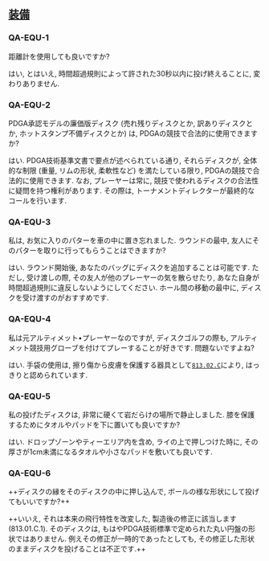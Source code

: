## [装備](813)

### QA-EQU-1
距離計を使用しても良いですか?

はい,
とはいえ,
時間超過規則によって許された30秒以内に投げ終えることに,
変わりありません.

### QA-EQU-2
PDGA承認モデルの廉価版ディスク
(売れ残りディスクとか,
訳ありディスクとか,
ホットスタンプ不備ディスクとか)
は,
PDGAの競技で合法的に使用できますか?

はい.
PDGA技術基準文書で要点が述べられている通り,
それらディスクが,
全体的な制限
(重量,
リムの形状,
柔軟性など)
を満たしている限り,
PDGAの競技で合法的に使用できます.
なお,
プレーヤーは常に,
競技で使われるディスクの合法性に疑問を持つ権利があります.
その際は,
トーナメントディレクターが最終的なコールを行います.

### QA-EQU-3
私は,
お気に入りのパターを車の中に置き忘れました.
ラウンドの最中,
友人にそのパターを取りに行ってもらうことはできますか?

はい.
ラウンド開始後,
あなたのバッグにディスクを追加することは可能です.
ただし,
受け渡しの際,
その友人が他のプレーヤーの気を散らせたり,
あなた自身が時間超過規則に違反しないようにしてください.
ホール間の移動の最中に,
ディスクを受け渡すのがおすすめです.

### QA-EQU-4
私は元アルティメット•プレーヤーなのですが,
ディスクゴルフの際も,
アルティメット競技用グローブを付けてプレーすることが好きです.
問題ないですよね?

はい.
手袋の使用は,
擦り傷から皮膚を保護する器具として[`813.02.C`](81302)により,
はっきりと認められています.

### QA-EQU-5
私の投げたディスクは,
非常に硬くて岩だらけの場所で静止しました.
膝を保護するためにタオルやパッドを下に置いても良いですか?

はい.
ドロップゾーンやティーエリア内を含め,
ライの上で押しつけた時に,
その厚さが1cm未満になるタオルや小さなパッドを敷いても良いです.

### QA-EQU-6
++ディスクの縁をそのディスクの中に押し込んで,
ボールの様な形状にして投げてもいいですか?++

++いいえ,
それは本来の飛行特性を改変した,
製造後の修正に該当します(813.01.C.1).
そのディスクは,
もはやPDGA技術標準で定められた丸い円盤の形状ではありません.
例えその修正が一時的であったとしても,
その修正した形状のままディスクを投げることは不正です.++
